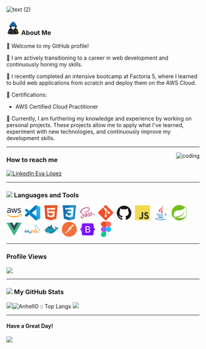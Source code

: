 
![text (2)](https://github.com/EvaMLopez/EvaMLopez/assets/146746288/531c0587-1db9-4005-a083-41a8298d827a)

### <img src = "https://github.com/0xAbdulKhalid/0xAbdulKhalid/raw/main/assets/mdImages/about_me.gif" width = 35px> About Me

🤗 Welcome to my GitHub profile!

🔭 I am actively transitioning to a career in web development and continuously honing my skills.

🌱 I recently completed an intensive bootcamp at Factoría 5, where I learned to build web applications from scratch and deploy them on the AWS Cloud.

💼 Certifications:

- AWS Certified Cloud Practitioner
  
🚀 Currently, I am furthering my knowledge and experience by working on personal projects. These projects allow me to apply what I've learned, experiment with new technologies, and continuously improve my development skills.

***

 <img align="right" alt="coding"  src="https://mir-s3-cdn-cf.behance.net/project_modules/disp/601014116770475.6068beff4640a.gif">
 
 ### How to reach me

<a href="https://www.linkedin.com/in/eva-m-l%C3%B3pez/"><img alt="LinkedIn Eva López" src="https://img.shields.io/badge/LinkedIn-Eva%20López-blue?style=flat-square&logo=linkedin"></a>

***
###  <img src="https://media2.giphy.com/media/QssGEmpkyEOhBCb7e1/giphy.gif?cid=ecf05e47a0n3gi1bfqntqmob8g9aid1oyj2wr3ds3mg700bl&rid=giphy.gif" width ="25">   Languages and Tools
<div> 
    <img src="https://github.com/devicons/devicon/blob/master/icons/amazonwebservices/amazonwebservices-original-wordmark.svg" title="AWS" alt="AWS" width="40" height="40"/>&nbsp;
    <img src="https://github.com/devicons/devicon/blob/master/icons/vscode/vscode-original.svg" title="VSCODE" alt="VSCODE" width="40" height="40"/>&nbsp;
    <img src="https://github.com/devicons/devicon/blob/master/icons/html5/html5-original.svg" title="HTML5" alt="HTML" width="40" height="40"/>&nbsp;
    <img src="https://github.com/devicons/devicon/blob/master/icons/css3/css3-original.svg" title="css3" alt="css3" width="40" height="40"/>&nbsp;
    <img src="https://github.com/devicons/devicon/blob/master/icons/sass/sass-original.svg" title="SASS" alt="SASS" width="40" height="40"/>&nbsp;
    <img src="https://github.com/devicons/devicon/blob/master/icons/git/git-original.svg"  title="GIT" alt="GIT" width="40" height="40"/>&nbsp;
    <img src="https://github.com/devicons/devicon/blob/master/icons/github/github-original.svg" title="github" alt="github" width="40" height="40"/>&nbsp;
    <img src="https://github.com/devicons/devicon/blob/master/icons/javascript/javascript-original.svg" title="JS" alt="JS" width="40" height="40"/>&nbsp;
    <img src="https://github.com/devicons/devicon/blob/master/icons/java/java-original.svg" title="java" alt="java" width="40" height="40"/>&nbsp;
    <img src="https://github.com/devicons/devicon/blob/master/icons/spring/spring-original.svg" title="spring" alt="spring" width="40" height="40"/>&nbsp;
    <img src="https://github.com/devicons/devicon/blob/master/icons/vuejs/vuejs-original.svg" title="vuejs" alt="vuejs" width="40" height="40"/>&nbsp;
    <img src="https://github.com/devicons/devicon/blob/master/icons/mysql/mysql-original-wordmark.svg" title="mysql" alt="mysql" width="40" height="40"/>&nbsp;
    <img src="https://github.com/devicons/devicon/blob/master/icons/docker/docker-original.svg" title="docker" alt="docker" width="40" height="40"/>&nbsp;
    <img src="https://github.com/devicons/devicon/blob/master/icons/postman/postman-original.svg" title="postman" alt="postman" width="40" height="40"/>&nbsp;
    <img src="https://github.com/devicons/devicon/blob/master/icons/bootstrap/bootstrap-original.svg" title="bootstrap" alt="bootstrap" width="40" height="40"/>&nbsp;
    <img src="https://github.com/devicons/devicon/blob/master/icons/figma/figma-original.svg" title="figma" alt="figma" width="40" height="40"/>&nbsp;
</div>

***
### Profile Views             
<img align="center" height="25" src="https://profile-counter.glitch.me/EvaMLopez/count.svg"/>

***
### <img src="https://media.giphy.com/media/iY8CRBdQXODJSCERIr/giphy.gif" width="35">  My GitHub Stats

<img align="left" src="https://github-readme-stats.vercel.app/api?username=EvaMLopez&theme=tokyonight&show_icons=true" />
<img float="right" src="https://github-readme-stats.vercel.app/api/top-langs/?username=EvaMLopez&langs_count=10&theme=tokyonight&layout=compact" alt="AnhellO :: Top Langs" />
<img float="right" src="https://github-readme-streak-stats.herokuapp.com/?user=EvaMLopez&theme=tokyonight&layout=compact" />

***
#### Have a Great Day! 
<img float="center" src="https://user-images.githubusercontent.com/74038190/212284158-e840e285-664b-44d7-b79b-e264b5e54825.gif" />




